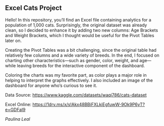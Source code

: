 ## Excel Cats Project

Hello! In this repository, you’ll find an Excel file containing analytics for a population of 1,000 cats. Surprisingly, the original dataset was already clean, so I decided to enhance it by adding two new columns: Age Brackets and Weight Brackets, which I thought would be useful for the Pivot Tables later on.

Creating the Pivot Tables was a bit challenging, since the original table had relatively few columns and a wide variety of breeds. In the end, I focused on charting other characteristics—such as gender, color, weight, and age—while leaving breeds for the interactive component of the dashboard.

Coloring the charts was my favorite part, as color plays a major role in helping to interpret the graphs effectively. I also included an image of the dashboard for anyone who’s curious to see it.


Data Source: https://www.kaggle.com/datasets/waqi786/cats-dataset

Excel Online: https://1drv.ms/x/s!Akx48BBiFXLkiEgfuwW-9Ok9P6yT?e=GDFaI9

_Paulina Leal_ 

